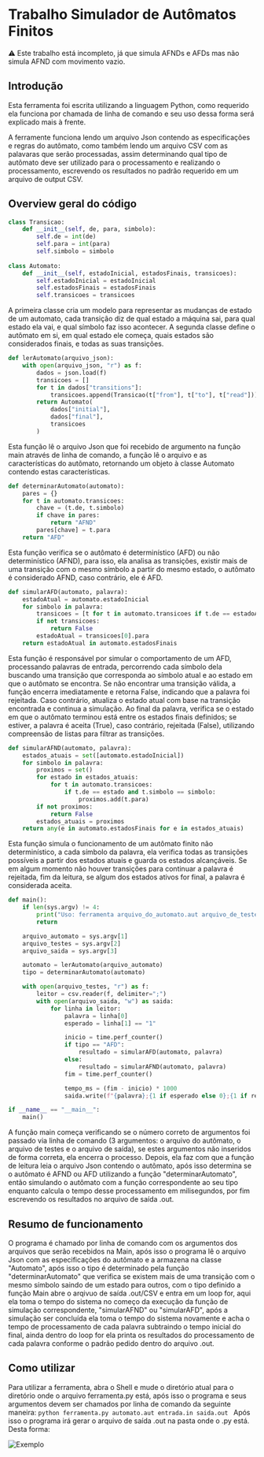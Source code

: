 # Trabalho Simulador de Autômatos Finitos
:warning: Este trabalho está incompleto, já que simula AFNDs e AFDs mas não simula AFND com movimento vazio.

## Introdução
Esta ferramenta foi escrita utilizando a linguagem Python, como requerido ela funciona por chamada de linha de comando e seu uso dessa forma será explicado mais à frente.

A ferramente funciona lendo um arquivo Json contendo as especificações e regras do autômato, como também lendo um arquivo CSV com as palavaras que serão processadas, assim determinando qual tipo de autõmato deve ser utilizado para o processamento e realizando o processamento, escrevendo os resultados no padrão requerido em um arquivo de output CSV.

## Overview geral do código
```python
class Transicao:
    def __init__(self, de, para, simbolo):
        self.de = int(de)
        self.para = int(para)
        self.simbolo = simbolo
        
class Automato:
    def __init__(self, estadoInicial, estadosFinais, transicoes):
        self.estadoInicial = estadoInicial
        self.estadosFinais = estadosFinais
        self.transicoes = transicoes
```
A primeira classe cria um modelo para representar as mudanças de estado de um automato, cada transição diz de qual estado a máquina sai, para qual estado ela vai, e qual símbolo faz isso acontecer.
A segunda classe define o autômato em si, em qual estado ele começa, quais estados são considerados finais, e todas as suas transições.

```python
def lerAutomato(arquivo_json):
    with open(arquivo_json, "r") as f:
        dados = json.load(f)
        transicoes = []
        for t in dados["transitions"]:
            transicoes.append(Transicao(t["from"], t["to"], t["read"]))
        return Automato(
            dados["initial"],
            dados["final"],
            transicoes
        )
```
Esta função lê o arquivo Json que foi recebido de argumento na função main através de linha de comando, a função lê o arquivo e as características do autõmato, retornando um objeto à classe Automato contendo estas características.

```python
def determinarAutomato(automato):
    pares = {}
    for t in automato.transicoes:
        chave = (t.de, t.simbolo)
        if chave in pares:
            return "AFND"
        pares[chave] = t.para
    return "AFD"
```
Esta função verifica se o autômato é determinístico (AFD) ou não determinístico (AFND), para isso, ela analisa as transições, existir mais de uma transição com o mesmo símbolo a partir do mesmo estado, o autômato é considerado AFND, caso contrário, ele é AFD.

```python
def simularAFD(automato, palavra):
    estadoAtual = automato.estadoInicial
    for simbolo in palavra:
        transicoes = [t for t in automato.transicoes if t.de == estadoAtual and t.simbolo == simbolo]
        if not transicoes:
            return False
        estadoAtual = transicoes[0].para
    return estadoAtual in automato.estadosFinais
```
Esta função é responsável por simular o comportamento de um AFD, processando palavras de entrada, percorrendo cada símbolo dela buscando uma transição que corresponda ao símbolo atual e ao estado em que o autômato se encontra. Se não encontrar uma transição válida, a função encerra imediatamente e retorna False, indicando que a palavra foi rejeitada. Caso contrário, atualiza o estado atual com base na transição encontrada e continua a simulação. Ao final da palavra, verifica se o estado em que o autômato terminou está entre os estados finais definidos; se estiver, a palavra é aceita (True), caso contrário, rejeitada (False), utilizando compreensão de listas para filtrar as transições.

```python
def simularAFND(automato, palavra):
    estados_atuais = set([automato.estadoInicial])
    for simbolo in palavra:
        proximos = set()
        for estado in estados_atuais:
            for t in automato.transicoes:
                if t.de == estado and t.simbolo == simbolo:
                    proximos.add(t.para)
        if not proximos:
            return False
        estados_atuais = proximos
    return any(e in automato.estadosFinais for e in estados_atuais)
```
Esta função simula o funcionamento de um autômato finito não determinístico, a cada símbolo da palavra, ela verifica todas as transições possíveis a partir dos estados atuais e guarda os estados alcançáveis. Se em algum momento não houver transições para continuar a palavra é rejeitada, fim da leitura, se algum dos estados ativos for final, a palavra é considerada aceita.

```python
def main():
    if len(sys.argv) != 4:
        print("Uso: ferramenta arquivo_do_automato.aut arquivo_de_testes.in arquivo_de_saida.out")
        return

    arquivo_automato = sys.argv[1]
    arquivo_testes = sys.argv[2]
    arquivo_saida = sys.argv[3]

    automato = lerAutomato(arquivo_automato)
    tipo = determinarAutomato(automato)

    with open(arquivo_testes, "r") as f:
        leitor = csv.reader(f, delimiter=";")
        with open(arquivo_saida, "w") as saida:
            for linha in leitor:
                palavra = linha[0]
                esperado = linha[1] == "1"

                inicio = time.perf_counter()
                if tipo == "AFD":
                    resultado = simularAFD(automato, palavra)
                else:
                    resultado = simularAFND(automato, palavra)
                fim = time.perf_counter()

                tempo_ms = (fim - inicio) * 1000
                saida.write(f"{palavra};{1 if esperado else 0};{1 if resultado else 0};{tempo_ms:.3f}\n")

if __name__ == "__main__":
    main()
```
A função main começa verificando se o número correto de argumentos foi passado via linha de comando (3 argumentos: o arquivo do autômato, o arquivo de testes e o arquivo de saída), se estes argumentos não inseridos de forma correta, ela encerra o processo. Depois, ela faz com que a função de leitura leia o arquivo Json contendo o autõmato, após isso determina se o autõmato é AFND ou AFD utilizando a função "determinarAutomato", então simulando o autômato com a função correspondente ao seu tipo enquanto calcula o tempo desse processamento em milisegundos, por fim escrevendo os resultados no arquivo de saída .out.

## Resumo de funcionamento
O programa é chamado por linha de comando com os argumentos dos arquivos que serão recebidos na Main, após isso o programa lê o arquivo Json com as especificações do autômato e a armazena na classe "Automato", após isso o tipo é determinado pela função "determinarAutomato" que verifica se existem mais de uma transição com o mesmo símbolo saindo de um estado para outros, com o tipo definido a função Main abre o arqivuo de saída .out/CSV e entra em um loop for, aqui ela toma o tempo do sistema no começo da execução da função de simulação correspondente, "simularAFND" ou "simularAFD", após a simulação ser concluída ela toma o tempo do sistema novamente e acha o tempo de processamento de cada palavra subtraindo o tempo inicial do final, ainda dentro do loop for ela printa os resultados do processamento de cada palavra conforme o padrão pedido dentro do arquivo .out.

## Como utilizar
Para utilizar a ferramenta, abra o Shell e mude o diretório atual para o diretório onde o arquivo ferramenta.py está, após isso o programa e seus argumentos devem ser chamados por linha de comando da seguinte maneira:
```python ferramenta.py automato.aut entrada.in saida.out ```
Após isso o programa irá gerar o arquivo de saída .out na pasta onde o .py está. Desta forma:

![Exemplo](https://github.com/user-attachments/assets/2d80a628-0f91-4261-bcd3-6ecf7c18a0a7)

